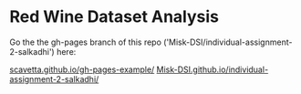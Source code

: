 # Red Wine Dataset Analysis

Go the the gh-pages branch of this repo ('Misk-DSI/individual-assignment-2-salkadhi') here:


 
[scavetta.github.io/gh-pages-example/](https://scavetta.github.io/gh-pages-example/)
[Misk-DSI.github.io/individual-assignment-2-salkadhi/](https:Misk-DSI.github.io/individual-assignment-2-salkadhi/)

